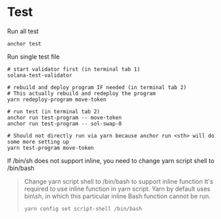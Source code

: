 # Test
Run all test
```
anchor test
```

Run single test file
```
# start validator first (in terminal tab 1)
solana-test-validator

# rebuild and deploy program IF needed (in terminal tab 2)
# This actually rebuild and redeploy the program
yarn redeploy-program move-token

# run test (in terminal tab 2)
anchor run test-program -- move-token
anchor run test-program -- sol-swap-0

# Should not directly run via yarn because anchor run <sth> will do some more setting up
yarn test-program move-token
```

If /bin/sh does not support inline, you need to change yarn script shell to /bin/bash
> Change yarn script shell to /bin/bash to support inline function
> It's required to use inline function in yarn script.
> Yarn by default uses bin\sh, in which this particular inline Bash function cannot be run.
> 
> ```
> yarn config set script-shell /bin/bash
> ```
